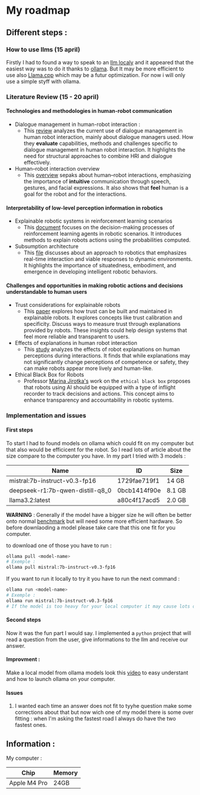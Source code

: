 # My roadmap

## Different steps :
### How to use llms (15 april)

Firstly I had to found a way to speak to an [llm localy](https://semaphore.io/blog/local-llm) and it appeared that the easiest way was to do it thanks to [ollama](https://ollama.com/). But It may be more efficient to use also [Llama.cpp](https://github.com/ggml-org/llama.cpp) which may be a futur optimization. For now i will only use a simple styff with ollama.

### Literature Review (15 - 20 april)
#### Technologies and methodologies in human-robot communication
* Dialogue management in human-robot interaction :
    * This [review](https://arxiv.org/abs/2307.10897) analyzes the current use of dialogue management in human robot interaction, mainly about dialogue managers used. How they **evaluate** capabilities, methods and challenges specific to dialogue management in human robot interaction. It highlights the need for structural approaches to combine HRI and dialogue effectively.
* Human–robot interaction overview
    * This [overview](https://en.wikipedia.org/wiki/Human%E2%80%93robot_interaction) sepaks about human–robot interactions, emphasizing the importance of **intuitive** communication through speech, gestures, and facial expressions. It also shows that **feel** human is a goal for the robot and for the interactions.

#### Interpretability of low-level perception information in robotics
* Explainable robotic systems in reinforcement learning scenarios
    * This [document](https://arxiv.org/abs/2006.13615) focuses on the decision-making processes of reinforcement learning agents in robotic scenarios. It introduces methods to explain robots actions using the probabilities computed.
* Subsumption architecture
    * This [file](https://en.wikipedia.org/wiki/Subsumption_architecture) discusses about an approach to robotics that emphasizes real-time interaction and viable responses to dynamic environments. It highlights the importance of situatedness, embodiment, and emergence in developing intelligent robotic behaviors.

#### Challenges and opportunities in making robotic actions and decisions understandable to human users
* Trust considerations for explainable robots
    * This [paper](https://arxiv.org/abs/2005.05940) explores how trust can be built and maintained in explainable robots. It explores concepts like trust calibration and specificity. Discuss ways to measure trust through explanations provided by robots. These insights could help design systems that feel more reliable and transparent to users.
* Effects of explanations in human robot interaction
    * This [study](https://arxiv.org/abs/2005.05940) analyzes the effects of robot explanations on human perceptions during interactions. It finds that while explanations may not significantly change perceptions of competence or safety, they can make robots appear more lively and human-like.
* Ethical Black Box for Robots
    * Professor [Marina Jirotka's](https://en.wikipedia.org/wiki/Marina_Jirotka) work on the `ethical black box` proposes that robots using AI should be equipped with a type of inflight recorder to track decisions and actions. This concept aims to enhance transparency and accountability in robotic systems.

### Implementation and issues
#### First steps
To start I had to found models on ollama which could fit on my computer but that also would be efficicent for the robot. So I read lots of article about the size compare to the computer you have. In my part I tried with 3 models :

| **Name**                          | **ID**          | **Size**  |
|-----------------------------------|-----------------|-----------|
| mistral:7b-instruct-v0.3-fp16     | 1729fae719f1    | 14 GB     |
| deepseek-r1:7b-qwen-distill-q8_0  | 0bcb1414f90e    | 8.1 GB    |
| llama3.2:latest                   | a80c4f17acd5    | 2.0 GB    |

**WARNING** : Generally if the model have a bigger size he will often be better onto normal [benchmark](https://en.wikipedia.org/wiki/Language_model_benchmark) but will need some more efficient hardware. So before downlaoding a model please take care that this one fit for you computer.

to download one of those you have to run  :
```sh
ollama pull <model-name>
# Exemple :
ollama pull mistral:7b-instruct-v0.3-fp16
```

If you want to run it locally to try it you have to run the next command :

```sh
ollama run <model-name>
# Exemple :
ollama run mistral:7b-instruct-v0.3-fp16
# If the model is too heavy for your local computer it may cause lots of switch into your memory then take a lots of time you launch.
```

#### Second steps
Now it was the fun part I would say. I implemented a `python` project that will read a question from the user, give informations to the llm and receive our answer.

#### Improvment :
Make a local model from ollama models look this [video](https://www.youtube.com/watch?v=Ox8hhpgrUi0&ab_channel=SamWitteveen) to easy understant and how to launch ollama on your computer.

#### Issues
1. I wanted each time an answer does not fit to tyyhe question make some corrections about that but now wich one of my model there is some over fitting : when I'm asking the fastest road I always do have the two fastest ones.

## Information :
My computer :

| **Chip**     | **Memory** |
|--------------|------------|
| Apple M4 Pro | 24GB       |
